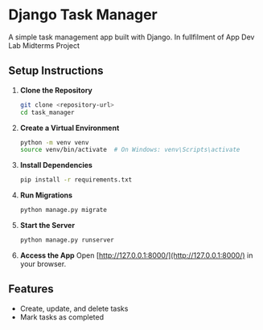 # Django Task Manager

A simple task management app built with Django. In fullfilment of App Dev Lab Midterms Project

## Setup Instructions

1. **Clone the Repository**
   ```sh
   git clone <repository-url>
   cd task_manager
   ```

2. **Create a Virtual Environment**
   ```sh
   python -m venv venv
   source venv/bin/activate  # On Windows: venv\Scripts\activate
   ```

3. **Install Dependencies**
   ```sh
   pip install -r requirements.txt
   ```

4. **Run Migrations**
   ```sh
   python manage.py migrate
   ```

5. **Start the Server**
   ```sh
   python manage.py runserver
   ```

6. **Access the App**
   Open [http://127.0.0.1:8000/](http://127.0.0.1:8000/) in your browser.

## Features
- Create, update, and delete tasks
- Mark tasks as completed


